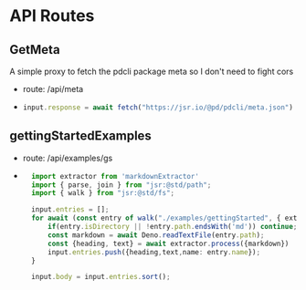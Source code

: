 # API Routes

## GetMeta
A simple proxy to fetch the pdcli package meta so I don't need to fight cors
- route: /api/meta
- ```ts
  input.response = await fetch("https://jsr.io/@pd/pdcli/meta.json")
  ```

## gettingStartedExamples
- route: /api/examples/gs
- ```ts
    import extractor from 'markdownExtractor'
    import { parse, join } from "jsr:@std/path";
    import { walk } from "jsr:@std/fs";

    input.entries = [];
    for await (const entry of walk("./examples/gettingStarted", { ext: ['.md'] })) {
        if(entry.isDirectory || !entry.path.endsWith('md')) continue;
        const markdown = await Deno.readTextFile(entry.path);
        const {heading, text} = await extractor.process({markdown})
        input.entries.push({heading,text,name: entry.name});
    }

    input.body = input.entries.sort();
    ```
